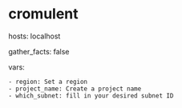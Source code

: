 # cromulent

hosts: localhost

  gather_facts: false
  
  vars:
  
    - region: Set a region
    - project_name: Create a project name
    - which_subnet: fill in your desired subnet ID
    
